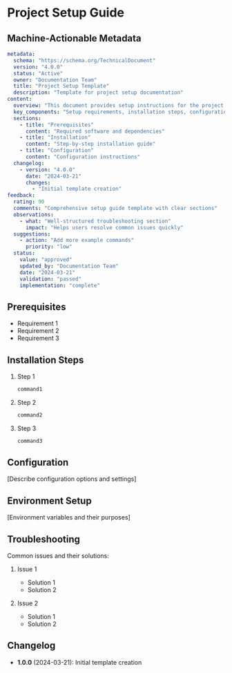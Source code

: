 # Project Setup Guide

## Machine-Actionable Metadata
```yaml
metadata:
  schema: "https://schema.org/TechnicalDocument"
  version: "4.0.0"
  status: "Active"
  owner: "Documentation Team"
  title: "Project Setup Template"
  description: "Template for project setup documentation"
content:
  overview: "This document provides setup instructions for the project."
  key_components: "Setup requirements, installation steps, configuration"
  sections:
    - title: "Prerequisites"
      content: "Required software and dependencies"
    - title: "Installation"
      content: "Step-by-step installation guide"
    - title: "Configuration"
      content: "Configuration instructions"
  changelog:
    - version: "4.0.0"
      date: "2024-03-21"
      changes:
        - "Initial template creation"
feedback:
  rating: 90
  comments: "Comprehensive setup guide template with clear sections"
  observations:
    - what: "Well-structured troubleshooting section"
      impact: "Helps users resolve common issues quickly"
  suggestions:
    - action: "Add more example commands"
      priority: "low"
  status:
    value: "approved"
    updated_by: "Documentation Team"
    date: "2024-03-21"
    validation: "passed"
    implementation: "complete"
```

## Prerequisites

- Requirement 1
- Requirement 2
- Requirement 3

## Installation Steps

1. Step 1
   ```bash
   command1
   ```

2. Step 2
   ```bash
   command2
   ```

3. Step 3
   ```bash
   command3
   ```

## Configuration

[Describe configuration options and settings]

## Environment Setup

[Environment variables and their purposes]

## Troubleshooting

Common issues and their solutions:

1. Issue 1
   - Solution 1
   - Solution 2

2. Issue 2
   - Solution 1
   - Solution 2

## Changelog

- **1.0.0** (2024-03-21): Initial template creation 